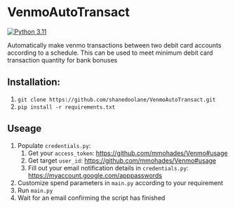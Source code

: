 # VenmoAutoTransact
[![Python 3.11](https://img.shields.io/badge/Python-3.11-yellow.svg)](http://www.python.org/download/)


Automatically make venmo transactions between two debit card accounts according to a schedule. This can be used to meet minimum debit card transaction quantity for bank bonuses

## Installation:
1. `git clone https://github.com/shanedoolane/VenmoAutoTransact.git`
2. `pip install -r requirements.txt`

## Useage
1. Populate `credentials.py`:
   1. Get your `access_token`: https://github.com/mmohades/Venmo#usage
   2. Get target `user_id`: https://github.com/mmohades/Venmo#usage
   3. Fill out your email notification details in `credentials.py`: https://myaccount.google.com/apppasswords
4. Customize spend parameters in `main.py` according to your requirement
5. Run `main.py`
6. Wait for an email confirming the script has finished